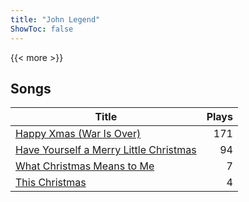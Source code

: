 ```yaml
---
title: "John Legend"
ShowToc: false
---
```


{{< more >}}

## Songs
Title | Plays 
----- | -----: 
[Happy Xmas (War Is Over)](/songs/happy-xmas-war-is-over) | 171
[Have Yourself a Merry Little Christmas](/songs/have-yourself-a-merry-little-christmas) | 94
[What Christmas Means to Me](/songs/what-christmas-means-to-me) | 7
[This Christmas](/songs/this-christmas) | 4

